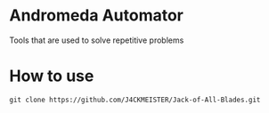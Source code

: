 # Andromeda Automator
Tools that are used to solve repetitive problems

# How to use

```
git clone https://github.com/J4CKMEISTER/Jack-of-All-Blades.git
```
